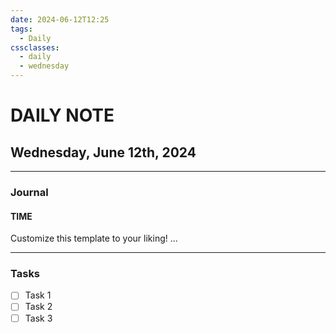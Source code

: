 ```yaml
---
date: 2024-06-12T12:25
tags:
  - Daily
cssclasses:
  - daily
  - wednesday
---
```

# DAILY NOTE
## Wednesday, June 12th, 2024
***
### Journal
#### TIME
Customize this template to your liking!
...
***
### Tasks
- [ ] Task 1
- [ ] Task 2
- [ ] Task 3